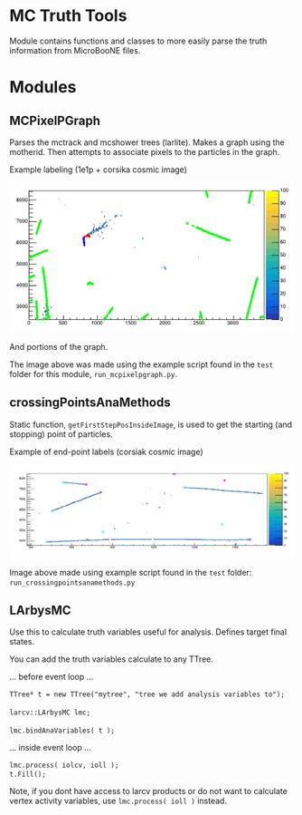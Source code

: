 # MC Truth Tools

Module contains functions and classes to more easily parse the truth information from MicroBooNE files.

# Modules

## MCPixelPGraph

Parses the mctrack and mcshower trees (larlite). Makes a graph using the motherid.
Then attempts to associate pixels to the particles in the graph.

Example labeling (1e1p + corsika cosmic image)

![Example image](https://raw.githubusercontent.com/LArbys/ublarcvapp/master/ublarcvapp/MCTools/test/mcpg_example_1e1p_and_cosmic.png)


And portions of the graph.

The image above was made using the example script found in the `test` folder for this module, `run_mcpixelpgraph.py`.

## crossingPointsAnaMethods

Static function, `getFirstStepPosInsideImage`, is used to get the starting (and stopping) point of particles.

Example of end-point labels (corsiak cosmic image)

![Example start and stop points](https://raw.githubusercontent.com/LArbys/ublarcvapp/master/ublarcvapp/MCTools/test/demo_crossingPointAnaMethods.png)

Image above made using example script found in the `test` folder: `run_crossingpointsanamethods.py`

## LArbysMC

Use this to calculate truth variables useful for analysis. Defines target final states.

You can add the truth variables calculate to any TTree.

... before event loop ...

```
TTree* t = new TTree("mytree", "tree we add analysis variables to");

larcv::LArbysMC lmc;

lmc.bindAnaVariables( t );
```

... inside event loop ...

```
lmc.process( iolcv, ioll );
t.Fill();
```

Note, if you dont have access to larcv products or do not want to calculate vertex activity variables,
use `lmc.process( ioll )` instead.